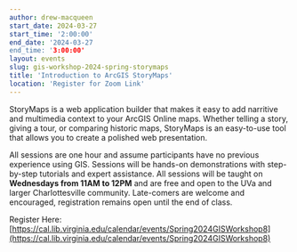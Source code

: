 ```yaml
---
author: drew-macqueen
start_date: 2024-03-27
start_time: '2:00:00'
end_date: '2024-03-27
end_time: '3:00:00'
layout: events
slug: gis-workshop-2024-spring-storymaps
title: 'Introduction to ArcGIS StoryMaps'
location: 'Register for Zoom Link'
---
```


StoryMaps is a web application builder that makes it easy to add narritive and multimedia context to your ArcGIS Online maps.  Whether telling a story, giving a tour, or comparing historic maps, StoryMaps is an easy-to-use tool that allows you to create a polished web presentation.

All sessions are one hour and assume participants have no previous experience using GIS.  Sessions will be hands-on demonstrations with step-by-step tutorials and expert assistance.  All sessions will be taught on **Wednesdays from 11AM to 12PM** and are free and open to the UVa and larger Charlottesville community. Late-comers are welcome and encouraged, registration remains open until the end of class.

Register Here: [https://cal.lib.virginia.edu/calendar/events/Spring2024GISWorkshop8](https://cal.lib.virginia.edu/calendar/events/Spring2024GISWorkshop8)
